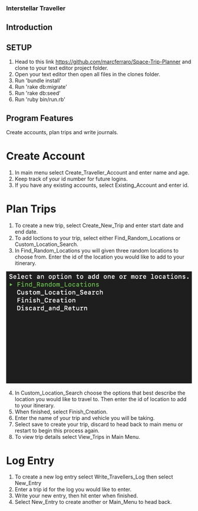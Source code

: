 ### Interstellar Traveller

## Introduction


## SETUP

1. Head to this link https://github.com/marcferraro/Space-Trip-Planner and clone to your text editor project folder.
2. Open your text editor then open all files in the clones folder.
3. Run 'bundle install' 
4. Run 'rake db:migrate'
5. Run 'rake db:seed'
6. Run 'ruby bin/run.rb'


## Program Features
Create accounts, plan trips and write journals.

# Create Account
1. In main menu select Create_Traveller_Account and enter name and age.
2. Keep track of your id number for future logins.
3. If you have any existing accounts, select Existing_Account and enter id.

# Plan Trips
1. To create a new trip, select Create_New_Trip and enter start date and end date.
2. To add loctions to your trip, select either Find_Random_Locations or Custom_Location_Search.
3. In Find_Random_Locations you will given three random locations to choose from. Enter the id of the location you would like to add to your itinerary.

![Add_Location_menu](images/Screen%20Shot%202021-01-08%20at%2011.07.20%20AM.jpeg)

4. In Custom_Location_Search choose the options that best describe the location you would like to travel to. Then enter the id of location to add to your itinerary.
5. When finished, select Finish_Creation.
6. Enter the name of your trip and vehicle you will be taking.
7. Select save to create your trip, discard to head back to main menu or restart to begin this process again.
8. To view trip details select View_Trips in Main Menu.


# Log Entry
1. To create a new log entry select Write_Travellers_Log then select New_Entry
2. Enter a trip id for the log you would like to enter.
3. Write your new entry, then hit enter when finished.
4. Select New_Entry to create another or Main_Menu to head back.

